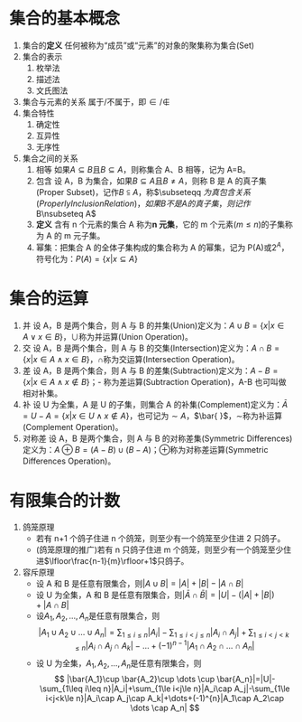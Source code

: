 # 集合的基本概念

1. 集合的**定义** 任何被称为“成员”或“元素”的对象的聚集称为集合(Set)
2. 集合的表示
	1. 枚举法
	2. 描述法
	3. 文氏图法
3. 集合与元素的关系
   属于/不属于，即$\in/\notin$
4. 集合特性
    1. 确定性
    2. 互异性
    3. 无序性
5. 集合之间的关系
    1. 相等
       如果$A\subseteq B$且$B\subseteq A$，则称集合 A、B 相等，记为 A=B。
    2. 包含
       设 A，B 为集合，如果$B\subseteq A$且$B≠A$，则称 B 是 A 的真子集(Proper Subset)，记作$B\subseteqq A$，称$\subseteqq $为真包含关系(Properly Inclusion Relation)，如果 B 不是 A 的真子集，则记作$B\nsubseteq A$
    3. **定义** 含有 n 个元素的集合 A 称为**n 元集**，它的 m 个元素($m\leq n$)的子集称为 A 的 m 元子集。
    4. 幂集：把集合 A 的全体子集构成的集合称为 A 的幂集，记为 P(A)或$2^A$，符号化为：$P(A)=\{x|x\subseteq A\}$

# 集合的运算

1. 并
   设 A，B 是两个集合，则 A 与 B 的并集(Union)定义为：$A\cup B=\{x|x\in A \vee x \in B\}$，$\cup$称为并运算(Union Operation)。
2. 交
   设 A，B 是两个集合，则 A 与 B 的交集(Intersection)定义为：$A\cap B=\{x|x\in A \land x \in B\}$，$\cap$称为交运算(Intersection Operation)。
3. 差
   设 A，B 是两个集合，则 A 与 B 的差集(Subtraction)定义为：$A- B=\{x|x\in A \land x \notin B\}$；- 称为差运算(Subtraction Operation)，A-B 也可叫做相对补集。
4. 补
   设 U 为全集，A 是 U 的子集，则集合 A 的补集(Complement)定义为：$\bar{A}=U-A=\{x|x\in U \land x \notin A\}$，也可记为$\sim A$，$\bar{   }$，$\sim$称为补运算(Complement Operation)。
5. 对称差
   设 A，B 是两个集合，则 A 与 B 的对称差集(Symmetric Differences)定义为：$A\oplus B=(A-B)\cup (B-A)$；$\oplus$称为对称差运算(Symmetric Differences Operation)。

# 有限集合的计数

1. 鸽笼原理
    - 若有 n+1 个鸽子住进 n 个鸽笼，则至少有一个鸽笼至少住进 2 只鸽子。
    - (鸽笼原理的推广)若有 n 只鸽子住进 m 个鸽笼，则至少有一个鸽笼至少住进$\lfloor\frac{n-1}{m}\rfloor+1$只鸽子。
2. 容斥原理
    - 设 A 和 B 是任意有限集合，则$|A\cup B|=|A|+|B|-|A\cap B|$
    - 设 U 为全集，A 和 B 是任意有限集合，则$|\bar{A}\cap\bar{B}|=|U|-(|A|+|B|)+|A\cap B|$
    - 设$A_1,A_2,\dots,A_n$是任意有限集合，则
        $$
        |A_1\cup A_2\cup \dots \cup A_n|=\sum_{1\leq i\leq n}|A_i|-\sum_{1\le i<j\le n}|A_i\cap A_j|+\sum_{1\le i<j<k\le n}|A_i\cap A_j\cap A_k|-\dots+(-1)^{n-1}|A_1\cap A_2\cap \dots \cap A_n|
        $$
    - 设 U 为全集，$A_1,A_2,\dots,A_n$是任意有限集合，则
        $$
        |\bar{A_1}\cup \bar{A_2}\cup \dots \cup \bar{A_n}|=|U|-\sum_{1\leq i\leq n}|A_i|+\sum_{1\le i<j\le n}|A_i\cap A_j|-\sum_{1\le i<j<k\le n}|A_i\cap A_j\cap A_k|+\dots+(-1)^{n}|A_1\cap A_2\cap \dots \cap A_n|
        $$
